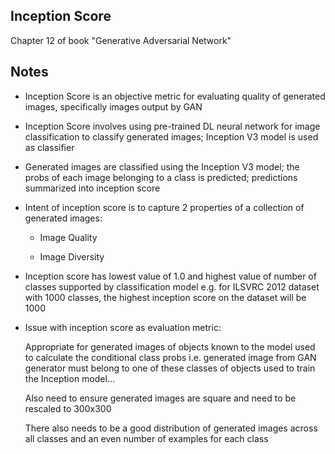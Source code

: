 ## Inception Score

Chapter 12 of book "Generative Adversarial Network"

## Notes

* Inception Score is an objective metric for evaluating quality of generated images, specifically images output by GAN

* Inception Score involves using pre-trained DL neural network for image classification to classify generated images; Inception V3 model is used as classifier

* Generated images are classified using the Inception V3 model; the probs of each image belonging to a class is predicted; predictions summarized into inception score

* Intent of inception score is to capture 2 properties of a collection of generated images:

	* Image Quality 

	* Image Diversity

* Inception score has lowest value of 1.0 and highest value of number of classes supported by classification model e.g. for ILSVRC 2012 dataset with 1000 classes, the highest inception score on the dataset will be 1000

* Issue with inception score as evaluation metric:

  Appropriate for generated images of objects known to the model used to calculate the conditional class probs i.e. generated image from GAN generator must belong to one of these classes of objects used to train the Inception model...

  Also need to ensure generated images are square and need to be rescaled to 300x300 

  There also needs to be a good distribution of generated images across all classes and an even number of examples for each class

